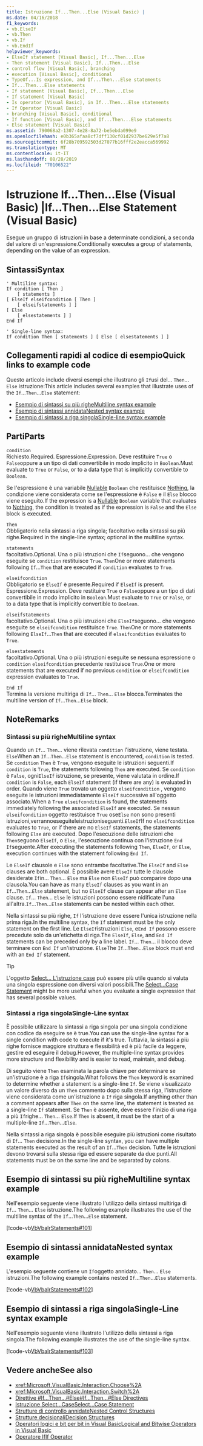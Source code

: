 ```yaml
---
title: Istruzione If...Then...Else (Visual Basic) |
ms.date: 04/16/2018
f1_keywords:
- vb.ElseIf
- vb.Then
- vb.If
- vb.EndIf
helpviewer_keywords:
- ElseIf statement [Visual Basic], If...Then...Else
- Then statement [Visual Basic], If...Then...Else
- control flow [Visual Basic], branching
- execution [Visual Basic], conditional
- TypeOf...Is expression, and If...Then...Else statements
- If...Then...Else statements
- If statement [Visual Basic], If...Then...Else
- If statement [Visual Basic]
- Is operator [Visual Basic], in If...Then...Else statements
- If Operator [Visual Basic]
- branching [Visual Basic], conditional
- If function [Visual Basic], and If...Then...Else statements
- Else statement [Visual Basic]
ms.assetid: 790068a2-1307-4e28-8a72-be5ebda099e9
ms.openlocfilehash: e0b365afaa8cf7dff130cf01d2937be629e5f7a8
ms.sourcegitcommit: 6f28b709592503d27077b16fff2e2eacca569992
ms.translationtype: MT
ms.contentlocale: it-IT
ms.lasthandoff: 08/28/2019
ms.locfileid: "70106522"
---
```

# <a name="ifthenelse-statement-visual-basic"></a><span data-ttu-id="65472-102">Istruzione If...Then...Else (Visual Basic) |</span><span class="sxs-lookup"><span data-stu-id="65472-102">If...Then...Else Statement (Visual Basic)</span></span>

<span data-ttu-id="65472-103">Esegue un gruppo di istruzioni in base a determinate condizioni, a seconda del valore di un'espressione.</span><span class="sxs-lookup"><span data-stu-id="65472-103">Conditionally executes a group of statements, depending on the value of an expression.</span></span>

## <a name="syntax"></a><span data-ttu-id="65472-104">Sintassi</span><span class="sxs-lookup"><span data-stu-id="65472-104">Syntax</span></span>

```
' Multiline syntax:
If condition [ Then ]
    [ statements ]
[ ElseIf elseifcondition [ Then ]
    [ elseifstatements ] ]
[ Else
    [ elsestatements ] ]
End If

' Single-line syntax:
If condition Then [ statements ] [ Else [ elsestatements ] ]
```

## <a name="quick-links-to-example-code"></a><span data-ttu-id="65472-105">Collegamenti rapidi al codice di esempio</span><span class="sxs-lookup"><span data-stu-id="65472-105">Quick links to example code</span></span>

<span data-ttu-id="65472-106">Questo articolo include diversi esempi che illustrano gli `If`usi del... `Then`... `Else` istruzione:</span><span class="sxs-lookup"><span data-stu-id="65472-106">This article includes several examples that illustrate uses of the `If`...`Then`...`Else` statement:</span></span>

- [<span data-ttu-id="65472-107">Esempio di sintassi su più righe</span><span class="sxs-lookup"><span data-stu-id="65472-107">Multiline syntax example</span></span>](#multi-line)
- [<span data-ttu-id="65472-108">Esempio di sintassi annidata</span><span class="sxs-lookup"><span data-stu-id="65472-108">Nested syntax example</span></span>](#nested)
- [<span data-ttu-id="65472-109">Esempio di sintassi a riga singola</span><span class="sxs-lookup"><span data-stu-id="65472-109">Single-line syntax example</span></span>](#single-line)

## <a name="parts"></a><span data-ttu-id="65472-110">Parti</span><span class="sxs-lookup"><span data-stu-id="65472-110">Parts</span></span>

`condition` \
<span data-ttu-id="65472-111">Richiesto.</span><span class="sxs-lookup"><span data-stu-id="65472-111">Required.</span></span> <span data-ttu-id="65472-112">Espressione.</span><span class="sxs-lookup"><span data-stu-id="65472-112">Expression.</span></span> <span data-ttu-id="65472-113">Deve restituire `True` o `False`oppure a un tipo di dati convertibile in modo implicito in `Boolean`.</span><span class="sxs-lookup"><span data-stu-id="65472-113">Must evaluate to `True` or `False`, or to a data type that is implicitly convertible to `Boolean`.</span></span>

<span data-ttu-id="65472-114">Se l'espressione è una variabile [Nullable](../../../visual-basic/programming-guide/language-features/data-types/nullable-value-types.md) `Boolean` che restituisce [Nothing](../../../visual-basic/language-reference/nothing.md), la condizione viene considerata come se l'espressione è `False` e il `Else` blocco viene eseguito.</span><span class="sxs-lookup"><span data-stu-id="65472-114">If the expression is a [Nullable](../../../visual-basic/programming-guide/language-features/data-types/nullable-value-types.md) `Boolean` variable that evaluates to [Nothing](../../../visual-basic/language-reference/nothing.md), the condition is treated as if the expression is `False` and the `Else` block is executed.</span></span>

`Then` \
<span data-ttu-id="65472-115">Obbligatorio nella sintassi a riga singola; facoltativo nella sintassi su più righe.</span><span class="sxs-lookup"><span data-stu-id="65472-115">Required in the single-line syntax; optional in the multiline syntax.</span></span>

`statements` \
<span data-ttu-id="65472-116">facoltativo.</span><span class="sxs-lookup"><span data-stu-id="65472-116">Optional.</span></span> <span data-ttu-id="65472-117">Una o più istruzioni che `If`seguono... che vengono eseguite se `condition` restituisce `True`. `Then`</span><span class="sxs-lookup"><span data-stu-id="65472-117">One or more statements following `If`...`Then` that are executed if `condition` evaluates to `True`.</span></span>

`elseifcondition` \
<span data-ttu-id="65472-118">Obbligatorio se `ElseIf` è presente.</span><span class="sxs-lookup"><span data-stu-id="65472-118">Required if `ElseIf` is present.</span></span> <span data-ttu-id="65472-119">Espressione.</span><span class="sxs-lookup"><span data-stu-id="65472-119">Expression.</span></span> <span data-ttu-id="65472-120">Deve restituire `True` o `False`oppure a un tipo di dati convertibile in modo implicito in `Boolean`.</span><span class="sxs-lookup"><span data-stu-id="65472-120">Must evaluate to `True` or `False`, or to a data type that is implicitly convertible to `Boolean`.</span></span>

`elseifstatements` \
<span data-ttu-id="65472-121">facoltativo.</span><span class="sxs-lookup"><span data-stu-id="65472-121">Optional.</span></span> <span data-ttu-id="65472-122">Una o più istruzioni che `ElseIf`seguono... che vengono eseguite se `elseifcondition` restituisce `True`. `Then`</span><span class="sxs-lookup"><span data-stu-id="65472-122">One or more statements following `ElseIf`...`Then` that are executed if `elseifcondition` evaluates to `True`.</span></span>

`elsestatements` \
<span data-ttu-id="65472-123">facoltativo.</span><span class="sxs-lookup"><span data-stu-id="65472-123">Optional.</span></span> <span data-ttu-id="65472-124">Una o più istruzioni eseguite se nessuna espressione o `condition` `elseifcondition` precedente restituisce `True`.</span><span class="sxs-lookup"><span data-stu-id="65472-124">One or more statements that are executed if no previous `condition` or `elseifcondition` expression evaluates to `True`.</span></span>

`End If` \
<span data-ttu-id="65472-125">Termina la versione multiriga di `If`... `Then`... `Else` blocca.</span><span class="sxs-lookup"><span data-stu-id="65472-125">Terminates the multiline version of `If`...`Then`...`Else` block.</span></span>

## <a name="remarks"></a><span data-ttu-id="65472-126">Note</span><span class="sxs-lookup"><span data-stu-id="65472-126">Remarks</span></span>

### <a name="multiline-syntax"></a><span data-ttu-id="65472-127">Sintassi su più righe</span><span class="sxs-lookup"><span data-stu-id="65472-127">Multiline syntax</span></span>

<span data-ttu-id="65472-128">Quando un `If`... `Then`... viene rilevata `condition` l'istruzione, viene testata. `Else`</span><span class="sxs-lookup"><span data-stu-id="65472-128">When an `If`...`Then`...`Else` statement is encountered, `condition` is tested.</span></span> <span data-ttu-id="65472-129">Se `condition` `Then` è `True`, vengono eseguite le istruzioni seguenti.</span><span class="sxs-lookup"><span data-stu-id="65472-129">If `condition` is `True`, the statements following `Then` are executed.</span></span> <span data-ttu-id="65472-130">Se `condition` è `False`, ogni`ElseIf` istruzione, se presente, viene valutata in ordine.</span><span class="sxs-lookup"><span data-stu-id="65472-130">If `condition` is `False`, each `ElseIf` statement (if there are any) is evaluated in order.</span></span> <span data-ttu-id="65472-131">Quando viene `True` trovato un oggetto `elseifcondition` , vengono eseguite le istruzioni immediatamente `ElseIf` successive all'oggetto associato.</span><span class="sxs-lookup"><span data-stu-id="65472-131">When a `True` `elseifcondition` is found, the statements immediately following the associated `ElseIf` are executed.</span></span> <span data-ttu-id="65472-132">Se nessun `elseifcondition` oggetto restituisce `True` ose`Else` non sono presenti istruzioni,verrannoeseguiteleistruzioniseguenti.`ElseIf`</span><span class="sxs-lookup"><span data-stu-id="65472-132">If no `elseifcondition` evaluates to `True`, or if there are no `ElseIf` statements, the statements following `Else` are executed.</span></span> <span data-ttu-id="65472-133">Dopo l'esecuzione delle istruzioni che `Then`seguono `ElseIf`, o `Else`, l'esecuzione continua con l'istruzione `End If`seguente.</span><span class="sxs-lookup"><span data-stu-id="65472-133">After executing the statements following `Then`, `ElseIf`, or `Else`, execution continues with the statement following `End If`.</span></span>

<span data-ttu-id="65472-134">Le `ElseIf` clausole e `Else` sono entrambe facoltative.</span><span class="sxs-lookup"><span data-stu-id="65472-134">The `ElseIf` and `Else` clauses are both optional.</span></span> <span data-ttu-id="65472-135">È possibile avere `ElseIf` tutte le clausole desiderate `If`in... `Then`... `Else` ma `Else` non `ElseIf` può comparire dopo una clausola.</span><span class="sxs-lookup"><span data-stu-id="65472-135">You can have as many `ElseIf` clauses as you want in an `If`...`Then`...`Else` statement, but no `ElseIf` clause can appear after an `Else` clause.</span></span> <span data-ttu-id="65472-136">`If`... `Then`... `Else` le istruzioni possono essere nidificate l'una all'altra.</span><span class="sxs-lookup"><span data-stu-id="65472-136">`If`...`Then`...`Else` statements can be nested within each other.</span></span>

<span data-ttu-id="65472-137">Nella sintassi su più righe, `If` l'istruzione deve essere l'unica istruzione nella prima riga.</span><span class="sxs-lookup"><span data-stu-id="65472-137">In the multiline syntax, the `If` statement must be the only statement on the first line.</span></span> <span data-ttu-id="65472-138">Le `ElseIf`istruzioni `Else`, e`End If` possono essere precedute solo da un'etichetta di riga.</span><span class="sxs-lookup"><span data-stu-id="65472-138">The `ElseIf`, `Else`, and `End If` statements can be preceded only by a line label.</span></span> <span data-ttu-id="65472-139">`If`... `Then`... il blocco deve terminare con `End If` un'istruzione. `Else`</span><span class="sxs-lookup"><span data-stu-id="65472-139">The `If`...`Then`...`Else` block must end with an `End If` statement.</span></span>

> [!TIP]
> <span data-ttu-id="65472-140">L'oggetto [Select... L'istruzione case](../../../visual-basic/language-reference/statements/select-case-statement.md) può essere più utile quando si valuta una singola espressione con diversi valori possibili.</span><span class="sxs-lookup"><span data-stu-id="65472-140">The [Select...Case Statement](../../../visual-basic/language-reference/statements/select-case-statement.md) might be more useful when you evaluate a single expression that has several possible values.</span></span>

### <a name="single-line-syntax"></a><span data-ttu-id="65472-141">Sintassi a riga singola</span><span class="sxs-lookup"><span data-stu-id="65472-141">Single-Line syntax</span></span>

<span data-ttu-id="65472-142">È possibile utilizzare la sintassi a riga singola per una singola condizione con codice da eseguire se è true.</span><span class="sxs-lookup"><span data-stu-id="65472-142">You can use the single-line syntax for a single condition with code to execute if it's true.</span></span> <span data-ttu-id="65472-143">Tuttavia, la sintassi a più righe fornisce maggiore struttura e flessibilità ed è più facile da leggere, gestire ed eseguire il debug.</span><span class="sxs-lookup"><span data-stu-id="65472-143">However, the multiple-line syntax provides more structure and flexibility and is easier to read, maintain, and debug.</span></span>

<span data-ttu-id="65472-144">Di seguito viene `Then` esaminata la parola chiave per determinare se un'istruzione è a riga `If`singola.</span><span class="sxs-lookup"><span data-stu-id="65472-144">What follows the `Then` keyword is examined to determine whether a statement is a single-line `If`.</span></span> <span data-ttu-id="65472-145">Se viene visualizzato un valore diverso da un `Then` commento dopo sulla stessa riga, l'istruzione viene considerata come un'istruzione a `If` riga singola.</span><span class="sxs-lookup"><span data-stu-id="65472-145">If anything other than a comment appears after `Then` on the same line, the statement is treated as a single-line `If` statement.</span></span> <span data-ttu-id="65472-146">Se `Then` è assente, deve essere l'inizio di una riga a più `If`righe... `Then`... `Else`.</span><span class="sxs-lookup"><span data-stu-id="65472-146">If `Then` is absent, it must be the start of a multiple-line `If`...`Then`...`Else`.</span></span>

<span data-ttu-id="65472-147">Nella sintassi a riga singola è possibile eseguire più istruzioni come risultato di `If`... `Then` decisione.</span><span class="sxs-lookup"><span data-stu-id="65472-147">In the single-line syntax, you can have multiple statements executed as the result of an `If`...`Then` decision.</span></span> <span data-ttu-id="65472-148">Tutte le istruzioni devono trovarsi sulla stessa riga ed essere separate da due punti.</span><span class="sxs-lookup"><span data-stu-id="65472-148">All statements must be on the same line and be separated by colons.</span></span>

## <a name="multiline-syntax-example"></a><span data-ttu-id="65472-149">Esempio di sintassi su più righe</span><span class="sxs-lookup"><span data-stu-id="65472-149">Multiline syntax example</span></span>

<a name="multi-line"></a>

<span data-ttu-id="65472-150">Nell'esempio seguente viene illustrato l'utilizzo della sintassi multiriga di `If`... `Then`... `Else` istruzione.</span><span class="sxs-lookup"><span data-stu-id="65472-150">The following example illustrates the use of the multiline syntax of the `If`...`Then`...`Else` statement.</span></span>

[!code-vb[VbVbalrStatements#101](~/samples/snippets/visualbasic/VS_Snippets_VBCSharp/VbVbalrStatements/VB/class6.vb#101)]

## <a name="nested-syntax-example"></a><span data-ttu-id="65472-151">Esempio di sintassi annidata</span><span class="sxs-lookup"><span data-stu-id="65472-151">Nested syntax example</span></span>

<a name="nested"></a>

<span data-ttu-id="65472-152">L'esempio seguente contiene un `If`oggetto annidato... `Then`... `Else` istruzioni.</span><span class="sxs-lookup"><span data-stu-id="65472-152">The following example contains nested `If`...`Then`...`Else` statements.</span></span>

[!code-vb[VbVbalrStatements#102](~/samples/snippets/visualbasic/VS_Snippets_VBCSharp/VbVbalrStatements/VB/class6.vb#102)]

## <a name="single-line-syntax-example"></a><span data-ttu-id="65472-153">Esempio di sintassi a riga singola</span><span class="sxs-lookup"><span data-stu-id="65472-153">Single-Line syntax example</span></span>

<a name="single-line"></a><span data-ttu-id="65472-154">Nell'esempio seguente viene illustrato l'utilizzo della sintassi a riga singola.</span><span class="sxs-lookup"><span data-stu-id="65472-154">The following example illustrates the use of the single-line syntax.</span></span>

[!code-vb[VbVbalrStatements#103](~/samples/snippets/visualbasic/VS_Snippets_VBCSharp/VbVbalrStatements/VB/class6.vb#103)]

## <a name="see-also"></a><span data-ttu-id="65472-155">Vedere anche</span><span class="sxs-lookup"><span data-stu-id="65472-155">See also</span></span>

- <xref:Microsoft.VisualBasic.Interaction.Choose%2A>
- <xref:Microsoft.VisualBasic.Interaction.Switch%2A>
- [<span data-ttu-id="65472-156">Direttive #If...Then...#Else</span><span class="sxs-lookup"><span data-stu-id="65472-156">#If...Then...#Else Directives</span></span>](../../../visual-basic/language-reference/directives/if-then-else-directives.md)
- [<span data-ttu-id="65472-157">Istruzione Select...Case</span><span class="sxs-lookup"><span data-stu-id="65472-157">Select...Case Statement</span></span>](../../../visual-basic/language-reference/statements/select-case-statement.md)
- [<span data-ttu-id="65472-158">Strutture di controllo annidate</span><span class="sxs-lookup"><span data-stu-id="65472-158">Nested Control Structures</span></span>](../../../visual-basic/programming-guide/language-features/control-flow/nested-control-structures.md)
- [<span data-ttu-id="65472-159">Strutture decisionali</span><span class="sxs-lookup"><span data-stu-id="65472-159">Decision Structures</span></span>](../../../visual-basic/programming-guide/language-features/control-flow/decision-structures.md)
- [<span data-ttu-id="65472-160">Operatori logici e bit per bit in Visual Basic</span><span class="sxs-lookup"><span data-stu-id="65472-160">Logical and Bitwise Operators in Visual Basic</span></span>](../../../visual-basic/programming-guide/language-features/operators-and-expressions/logical-and-bitwise-operators.md)
- [<span data-ttu-id="65472-161">Operatore If</span><span class="sxs-lookup"><span data-stu-id="65472-161">If Operator</span></span>](../../../visual-basic/language-reference/operators/if-operator.md)

